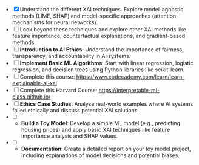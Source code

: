 - [x] Understand the different XAI techniques. Explore model-agnostic methods (LIME, SHAP) and model-specific approaches (attention mechanisms for neural networks).
- [ ] Look beyond these techniques and explore other XAI methods like feature importance, counterfactual explanations, and gradient-based methods.
- [ ] **Introduction to AI Ethics**: Understand the importance of fairness, transparency, and accountability in AI systems.
- [ ] **Implement Basic ML Algorithms**: Start with linear regression, logistic regression, and decision trees using Python libraries like scikit-learn.
- [ ] Complete this course: https://www.codecademy.com/learn/learn-explainable-ai-xai
- [ ] Complete this Harvard Course: https://interpretable-ml-class.github.io/
- [ ] **Ethics Case Studies**: Analyse real-world examples where AI systems failed ethically and discuss potential XAI solutions.
- [ ] - **Build a Toy Model**: Develop a simple ML model (e.g., predicting housing prices) and apply basic XAI techniques like feature importance analysis and SHAP values.
- [ ] - **Documentation**: Create a detailed report on your toy model project, including explanations of model decisions and potential biases.
